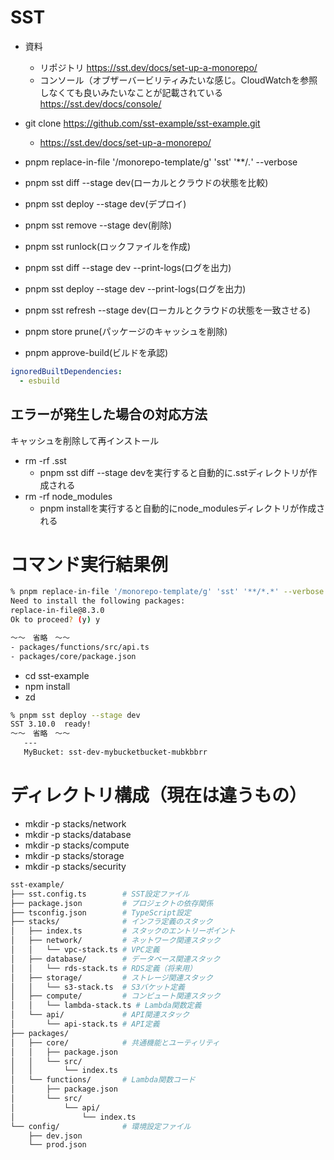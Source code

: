 # SST
- 資料
  - リポジトリ
https://sst.dev/docs/set-up-a-monorepo/
  - コンソール（オブザーバービリティみたいな感じ。CloudWatchを参照しなくても良いみたいなことが記載されている
https://sst.dev/docs/console/

- git clone https://github.com/sst-example/sst-example.git
  - https://sst.dev/docs/set-up-a-monorepo/
- pnpm replace-in-file '/monorepo-template/g' 'sst' '**/*.*' --verbose
- pnpm sst diff --stage dev(ローカルとクラウドの状態を比較)
- pnpm sst deploy --stage dev(デプロイ)
- pnpm sst remove --stage dev(削除)
- pnpm sst runlock(ロックファイルを作成)
- pnpm sst diff --stage dev --print-logs(ログを出力)
- pnpm sst deploy --stage dev --print-logs(ログを出力)
- pnpm sst refresh --stage dev(ローカルとクラウドの状態を一致させる)
- pnpm store prune(パッケージのキャッシュを削除)

- pnpm approve-build(ビルドを承認)
```yml
ignoredBuiltDependencies:
  - esbuild
```

## エラーが発生した場合の対応方法
キャッシュを削除して再インストール
- rm -rf .sst
  - pnpm sst diff --stage devを実行すると自動的に.sstディレクトリが作成される
- rm -rf node_modules
  - pnpm installを実行すると自動的にnode_modulesディレクトリが作成される

# コマンド実行結果例
```sh
% pnpm replace-in-file '/monorepo-template/g' 'sst' '**/*.*' --verbose
Need to install the following packages:
replace-in-file@8.3.0
Ok to proceed? (y) y

〜〜　省略　〜〜
- packages/functions/src/api.ts
- packages/core/package.json
```

- cd sst-example
- npm install
- zd
```sh
% pnpm sst deploy --stage dev
SST 3.10.0  ready!
〜〜　省略　〜〜
   ---
   MyBucket: sst-dev-mybucketbucket-mubkbbrr
```

# ディレクトリ構成（現在は違うもの）
- mkdir -p stacks/network
- mkdir -p stacks/database
- mkdir -p stacks/compute
- mkdir -p stacks/storage
- mkdir -p stacks/security
```sh
sst-example/
├── sst.config.ts        # SST設定ファイル
├── package.json         # プロジェクトの依存関係
├── tsconfig.json        # TypeScript設定
├── stacks/              # インフラ定義のスタック
│   ├── index.ts         # スタックのエントリーポイント
│   ├── network/         # ネットワーク関連スタック
│   │   └── vpc-stack.ts # VPC定義
│   ├── database/        # データベース関連スタック
│   │   └── rds-stack.ts # RDS定義（将来用）
│   ├── storage/         # ストレージ関連スタック
│   │   └── s3-stack.ts  # S3バケット定義
│   ├── compute/         # コンピュート関連スタック
│   │   └── lambda-stack.ts # Lambda関数定義
│   └── api/             # API関連スタック
│       └── api-stack.ts # API定義
├── packages/
│   ├── core/            # 共通機能とユーティリティ
│   │   ├── package.json
│   │   └── src/
│   │       └── index.ts
│   └── functions/       # Lambda関数コード
│       ├── package.json
│       └── src/
│           └── api/
│               └── index.ts
└── config/              # 環境設定ファイル
    ├── dev.json
    └── prod.json
```